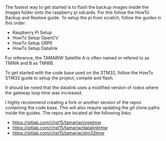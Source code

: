 The fastest way to get started is to flash the backup images inside the Images folder onto the raspberry pi sdcards. For this follow the HowTo Backup and Restore guide.
To setup the pi from scratch, follow the guides in this order:
- Raspberry Pi Setup
- HowTo Setup OpenCV
- HowTo Setup ORPE
- HowTo Setup Datalink

For reference, the TAMARIW Satellite A is often named or refered to as TMWA and B as TMWB.

To get started with the code base used on the STM32, follow the HowTo STM32 guide to setup the project, compile and flash.

It should be noted that the datalink uses a modified version of rodos where the gateway loop time was increased.

I highly recommend creating a fork or another version of the repos containing the code base. This will also require updating the git clone paths inside the guides.
The repos are located at the following links:
- https://gitlab.com/chst15/tamariw/orpetmw
- https://gitlab.com/chst15/tamariw/datalinktmw
- https://gitlab.com/chst15/tamariw/stm32tmw